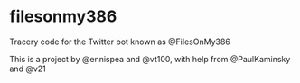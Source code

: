 # filesonmy386
Tracery code for the Twitter bot known as @FilesOnMy386

This is a project by @ennispea and @vt100, with help from @PaulKaminsky and @v21
